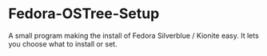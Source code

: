 # Fedora-OSTree-Setup
A small program making the install of Fedora Silverblue / Kionite easy. It lets you choose what to install or set.
